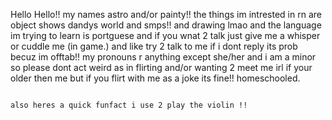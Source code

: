  Hello Hello!! my names astro and/or painty!! 
 the things im intrested in rn are object shows dandys world and smps!! and drawing lmao
 and the language im trying to learn is portguese 
 and if you wnat 2 talk just give me a whisper or cuddle me (in game.) and like try 2 talk to me if i dont reply its prob becuz im offtab!!
 my pronouns r anything except she/her 
 and i am a minor so please dont act weird as in flirting and/or wanting 2 meet me irl if your older then me but if you flirt with me as a joke its fine!! 
 homeschooled.

 ~~~~

 also heres a quick funfact i use 2 play the violin !!
